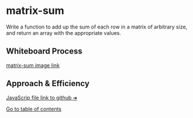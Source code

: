 # matrix-sum
Write a function to add up the sum of each row in a matrix of arbitrary size, and return an array with the appropriate values.
## Whiteboard Process
[matrix-sum image link](https://i.imgur.com/RUAIiWz.png)
## Approach & Efficiency



[JavaScrip file link to github ➜](https://github.com/Suhaib-Ersan/401-data-structures-and-algorithms/blob/main/class-04-matrix-sum/matrix-sum.js)

[Go to table of contents](https://suhaib-ersan.github.io/401-data-structures-and-algorithms)